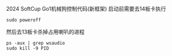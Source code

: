 2024 SoftCup Go1机械狗控制代码(新框架)
启动前需要去14板卡执行

```
sudo poweroff
```

然后去13板卡杀掉占用喇叭的进程

```
ps -aux | grep wsaudio
sudo kill -9 PID
```

